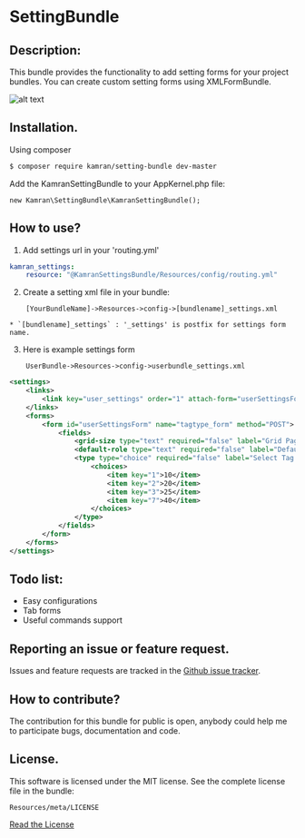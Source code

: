 # SettingBundle

## Description:

This bundle provides the functionality to add setting forms for your project bundles.
You can create custom setting forms using XMLFormBundle.

![alt text](https://github.com/kamranshahzad/SettingBundle/tree/master/Resources/public/img/settings-screenshot.png "Settings screenshot")

## Installation.

Using composer

``` bash
$ composer require kamran/setting-bundle dev-master
```
Add the KamranSettingBundle to your AppKernel.php file:

```
new Kamran\SettingBundle\KamranSettingBundle();
```

## How to use?

1. Add settings url in your 'routing.yml'
```yml
kamran_settings:
    resource: "@KamranSettingsBundle/Resources/config/routing.yml"
```

2. Create a setting xml file in your bundle:
```
    [YourBundleName]->Resources->config->[bundlename]_settings.xml
```	
	* `[bundlename]_settings` : '_settings' is postfix for settings form name.

3. Here is example settings form	
```
    UserBundle->Resources->config->userbundle_settings.xml
```
```xml
<settings>
    <links>
        <link key="user_settings" order="1" attach-form="userSettingsForm" >User Settings</link>
    </links>
    <forms>
        <form id="userSettingsForm" name="tagtype_form" method="POST">
            <fields>
                <grid-size type="text" required="false" label="Grid Paging Size" ></grid-size>
                <default-role type="text" required="false" label="Default Role for Registration" ></default-role>
                <type type="choice" required="false" label="Select Tag Type" >
                    <choices>
                        <item key="1">10</item>
                        <item key="2">20</item>
                        <item key="3">25</item>
                        <item key="7">40</item>
                    </choices>
                </type>
            </fields>
        </form>
    </forms>
</settings>
```

## Todo list:

* Easy configurations
* Tab forms
* Useful commands support

## Reporting an issue or feature request.

Issues and feature requests are tracked in the 
[Github issue tracker](https://github.com/kamranshahzad/SettingBundle/issues).


How to contribute?
------------------------------------
The contribution for this bundle for public is open, anybody could help me to participate 
bugs, documentation and code.



## License.
This software is licensed under the MIT license. See the complete license file in the bundle:
```
Resources/meta/LICENSE
```
[Read the License](https://github.com/kamranshahzad/SettingBundle/blob/master/Resources/meta/LICENSE)

